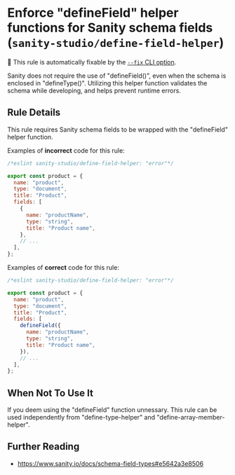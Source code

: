 # Enforce "defineField" helper functions for Sanity schema fields (`sanity-studio/define-field-helper`)

🔧 This rule is automatically fixable by the [`--fix` CLI option](https://eslint.org/docs/latest/user-guide/command-line-interface#--fix).

<!-- end auto-generated rule header -->

Sanity does not require the use of "defineField()", even when the schema is enclosed in "defineType()".
Utilizing this helper function validates the schema while developing, and helps prevent runtime errors.

## Rule Details

This rule requires Sanity schema fields to be wrapped with the "defineField" helper function.

Examples of **incorrect** code for this rule:

```js
/*eslint sanity-studio/define-field-helper: "error"*/

export const product = {
  name: "product",
  type: "document",
  title: "Product",
  fields: [
    {
      name: "productName",
      type: "string",
      title: "Product name",
    },
    // ...
  ],
};
```

Examples of **correct** code for this rule:

```js
/*eslint sanity-studio/define-field-helper: "error"*/

export const product = {
  name: "product",
  type: "document",
  title: "Product",
  fields: [
    defineField({
      name: "productName",
      type: "string",
      title: "Product name",
    }),
    // ...
  ],
};
```

## When Not To Use It

If you deem using the "defineField" function unnessary.
This rule can be used independently from "define-type-helper" and "define-array-member-helper".

## Further Reading

- <https://www.sanity.io/docs/schema-field-types#e5642a3e8506>
